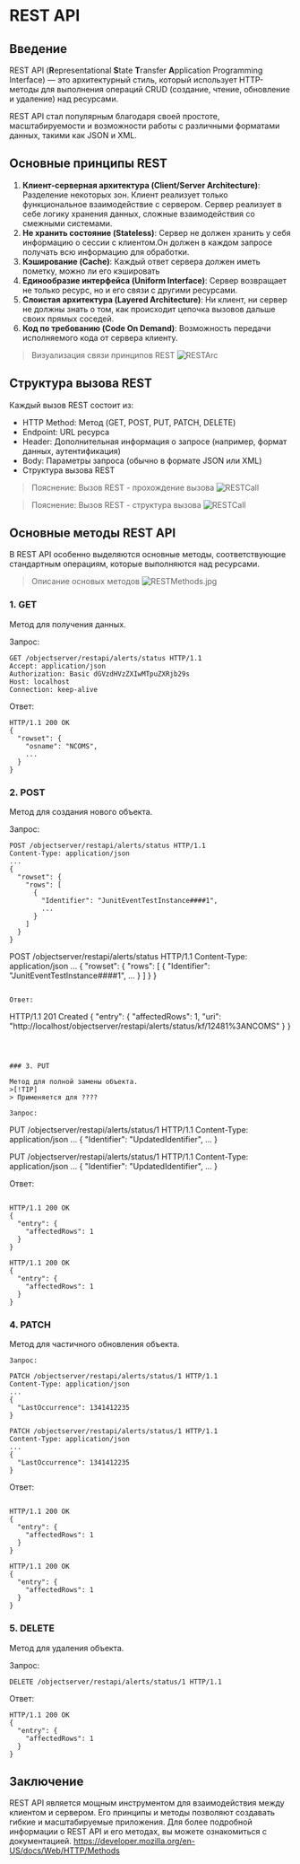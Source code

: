 # REST API

## Введение

REST API (**R**epresentational **S**tate **T**ransfer **A**pplication Programming Interface) — это архитектурный стиль, который использует HTTP-методы для выполнения операций CRUD (создание, чтение, обновление и удаление) над ресурсами. 


REST API стал популярным благодаря своей простоте, масштабируемости и возможности работы с различными форматами данных, такими как JSON и XML.

## Основные принципы REST

1. **Клиент-серверная архитектура (Client/Server Architecture)**: Разделение некоторых зон. Клиент реализует только функциональное взаимодействие с сервером. Сервер реализует в себе логику хранения данных, сложные взаимодействия со смежными системами.
2. **Не хранить состояние (Stateless)**: Cервер не должен хранить у себя информацию о сессии с клиентом.Он должен в каждом запросе получать всю информацию для обработки.
3. **Кэширование (Cache)**: Каждый ответ сервера должен иметь пометку, можно ли его кэшировать
4. **Единообразие интерфейса (Uniform Interface)**: Сервер возвращает не только ресурс, но и его связи с другими ресурсами.
5. **Слоистая архитектура (Layered Architecture)**: Ни клиент, ни сервер не должны знать о том, как происходит цепочка вызовов дальше своих прямых соседей.
6. **Код по требованию (Code On Demand)**: Возможность передачи исполняемого кода от сервера клиенту.

>Визуализация связи принципов REST
>![RESTArc](https://github.com/archdocspec/featuredocumentation/blob/main/general_documentation/assets/RESTArch.jpg)

## Структура вызова REST


Каждый вызов REST состоит из:

* HTTP Method: Метод (GET, POST, PUT, PATCH, DELETE)
* Endpoint: URL ресурса
* Header: Дополнительная информация о запросе (например, формат данных, аутентификация)
* Body: Параметры запроса (обычно в формате JSON или XML)
* Структура вызова REST

>Пояснение: Вызов REST - прохождение вызова
>![RESTCall](https://github.com/archdocspec/featuredocumentation/blob/main/general_documentation/assets/RESTdescr.jpg)

>Пояснение: Вызов REST - структура вызова
>![RESTCall](https://github.com/archdocspec/featuredocumentation/blob/main/general_documentation/assets/RESTStructure.jpg)

## Основные методы REST API

В REST API особенно выделяются основные методы, соответствующие стандартным операциям, которые выполняются над ресурсами. 

>Описание основых методов
>![RESTMethods.jpg](https://github.com/archdocspec/featuredocumentation/blob/main/general_documentation/assets/RESTMethods.png)

### 1. GET
Метод для получения данных.

Запрос:
``` 
GET /objectserver/restapi/alerts/status HTTP/1.1
Accept: application/json
Authorization: Basic dGVzdHVzZXIwMTpuZXRjb29s
Host: localhost
Connection: keep-alive
```
            
Ответ:

```
HTTP/1.1 200 OK
{
  "rowset": {
    "osname": "NCOMS",
    ...
  }
}
```                   

                
### 2. POST
Метод для создания нового объекта.

Запрос:

```
POST /objectserver/restapi/alerts/status HTTP/1.1
Content-Type: application/json
...
{
  "rowset": {
    "rows": [
      {
        "Identifier": "JunitEventTestInstance####1",
        ...
      }
    ]
  }
}
```                    
POST /objectserver/restapi/alerts/status HTTP/1.1
Content-Type: application/json
...
{
  "rowset": {
    "rows": [
      {
        "Identifier": "JunitEventTestInstance####1",
        ...
      }
    ]
  }
}
```

Ответ:
``` 
HTTP/1.1 201 Created
{
  "entry": {
    "affectedRows": 1,
    "uri": "http://localhost/objectserver/restapi/alerts/status/kf/12481%3ANCOMS"
  }
}
```                    


                
### 3. PUT

Метод для полной замены объекта.
>[!TIP]
> Применяется для ????

Запрос:
``` 
 
PUT /objectserver/restapi/alerts/status/1 HTTP/1.1
Content-Type: application/json
...
{
  "Identifier": "UpdatedIdentifier",
  ...
}
                    
PUT /objectserver/restapi/alerts/status/1 HTTP/1.1
Content-Type: application/json
...
{
  "Identifier": "UpdatedIdentifier",
  ...
}

                
Ответ:

```
 
HTTP/1.1 200 OK
{
  "entry": {
    "affectedRows": 1
  }
}
                    
HTTP/1.1 200 OK
{
  "entry": {
    "affectedRows": 1
  }
}

```                
### 4. PATCH
Метод для частичного обновления объекта.


``` 
Запрос:
 
PATCH /objectserver/restapi/alerts/status/1 HTTP/1.1
Content-Type: application/json
...
{
  "LastOccurrence": 1341412235
}
                    
PATCH /objectserver/restapi/alerts/status/1 HTTP/1.1
Content-Type: application/json
...
{
  "LastOccurrence": 1341412235
}
``` 
                
Ответ:
``` 
 
HTTP/1.1 200 OK
{
  "entry": {
    "affectedRows": 1
  }
}
                    
HTTP/1.1 200 OK
{
  "entry": {
    "affectedRows": 1
  }
}
``` 
                
### 5. DELETE
Метод для удаления объекта.

Запрос:

``` 
DELETE /objectserver/restapi/alerts/status/1 HTTP/1.1
``` 
                
Ответ:

``` 
HTTP/1.1 200 OK
{
  "entry": {
    "affectedRows": 1
  }
}
``` 
                
## Заключение

REST API является мощным инструментом для взаимодействия между клиентом и сервером. 
Его принципы и методы позволяют создавать гибкие и масштабируемые приложения. 
Для более подробной информации о REST API и его методах, вы можете ознакомиться с документацией.
https://developer.mozilla.org/en-US/docs/Web/HTTP/Methods
